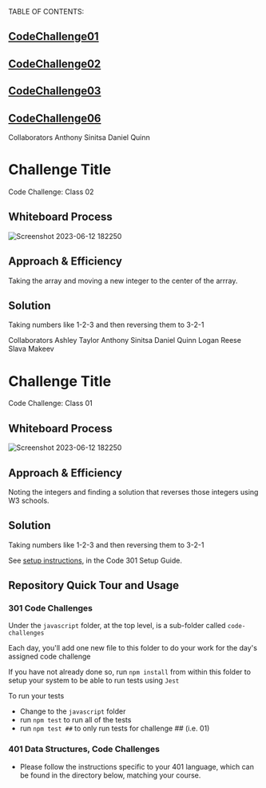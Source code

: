 TABLE OF CONTENTS:


## [CodeChallenge01](python/401CodeChallenge/CodeChallenge01)
## [CodeChallenge02](python/401CodeChallenge/CodeChallenge02)
## [CodeChallenge03](python/401CodeChallenge/CodeChallenge03)
## [CodeChallenge06](python/401CodeChallenge/CodeChallenge06/README.md)

Collaborators
Anthony Sinitsa
Daniel Quinn


# Challenge Title
Code Challenge: Class 02

## Whiteboard Process
![Screenshot 2023-06-12 182250](https://github.com/JaredCiccarello/reading-notes/assets/126429063/bcf29dc8-c2b6-4637-bf71-598b3615615f)

## Approach & Efficiency
Taking the array and moving a new integer to the center of the arrray.

## Solution
Taking numbers like 1-2-3 and then reversing them to 3-2-1





Collaborators
Ashley Taylor
Anthony Sinitsa
Daniel Quinn
Logan Reese
Slava Makeev

# Challenge Title
Code Challenge: Class 01

## Whiteboard Process
![Screenshot 2023-06-12 182250](https://github.com/JaredCiccarello/reading-notes/assets/126429063/bcf29dc8-c2b6-4637-bf71-598b3615615f)

## Approach & Efficiency
Noting the integers and finding a solution that reverses those integers using W3 schools.

## Solution
Taking numbers like 1-2-3 and then reversing them to 3-2-1



See [setup instructions](https://codefellows.github.io/setup-guide/code-301/2-code-challenges), in the Code 301 Setup Guide.

## Repository Quick Tour and Usage

### 301 Code Challenges

Under the `javascript` folder, at the top level, is a sub-folder called `code-challenges`

Each day, you'll add one new file to this folder to do your work for the day's assigned code challenge

If you have not already done so, run `npm install` from within this folder to setup your system to be able to run tests using `Jest`

To run your tests

- Change to the `javascript` folder
- run `npm test` to run all of the tests
- run `npm test ##` to only run tests for challenge ## (i.e. 01)

### 401 Data Structures, Code Challenges

- Please follow the instructions specific to your 401 language, which can be found in the directory below, matching your course.

